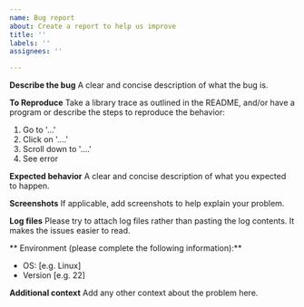 ```yaml
---
name: Bug report
about: Create a report to help us improve
title: ''
labels: ''
assignees: ''

---
```


**Describe the bug**
A clear and concise description of what the bug is.

**To Reproduce**
Take a library trace as outlined in the README, and/or have a program or describe the steps to reproduce the behavior:
1. Go to '...'
2. Click on '....'
3. Scroll down to '....'
4. See error


**Expected behavior**
A clear and concise description of what you expected to happen.

**Screenshots**
If applicable, add screenshots to help explain your problem.

**Log files**
Please try to attach log files rather than pasting the log contents. It makes the issues easier to read.

** Environment (please complete the following information):**
 - OS: [e.g. Linux]
 - Version [e.g. 22]

**Additional context**
Add any other context about the problem here.
